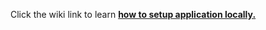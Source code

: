 Click the wiki link to learn __[how to setup application locally.](https://github.com/joepuli/icare/wiki)__
